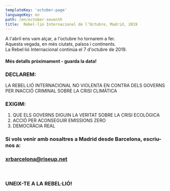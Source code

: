 ```yaml
---
templateKey: 'october-page'
languageKey: en
path: /en/october-seventh
title:  Rebel·lió Internacional de l’Octubre, Madrid, 2019
---
```

  
A l'abril ens vam alçar, a l'octubre ho tornarem a fer.  
Aquesta vegada, en més ciutats, països i continents.  
La Rebel·lió Internacional continúa el 7 d'octubre de 2019.

#### Més detalls pròximament - guarda la data! 
  
### DECLAREM:  
LA REBEL·LIÓ INTERNACIONAL NO VIOLENTA EN CONTRA DELS GOVERNS PER INACCIÓ CRIMINAL SOBRE LA CRISI CLIMÀTICA
  
### EXIGIM:
1) QUE ELS GOVERNS DIGUIN LA VERITAT SOBRE LA CRISI ECOLÒGICA
2) ACCIÓ PER ACONSEGUIR EMISSIONS ZERO
3) DEMOCRÀCIA REAL
  
### Si vols venir amb nosaltres a Madrid desde Barcelona, escriu-nos a:  
### [xrbarcelona@riseup.net](mailto:xrbarcelona@riseup.net)  
  
&nbsp;
  
### UNEIX-TE A LA REBEL·LIÓ!
